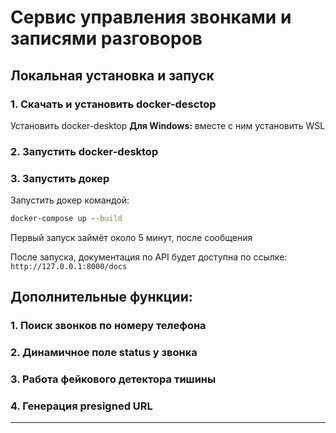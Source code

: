 # Сервис управления звонками и записями разговоров
## Локальная установка и запуск
### 1. Скачать и установить docker-desctop
Установить docker-desktop
**Для Windows:** вместе с ним установить WSL
### 2. Запустить docker-desktop
### 3. Запустить докер
Запустить докер командой:
```cmd
docker-compose up --build
```
Первый запуск займёт около 5 минут, после сообщения

После запуска, документация по API будет доступна по ссылке:
`http://127.0.0.1:8000/docs`

## Дополнительные функции:
### 1. Поиск звонков по номеру телефона
### 2. Динамичное поле status у звонка
### 3. Работа фейкового детектора тишины
### 4. Генерация presigned URL

---
